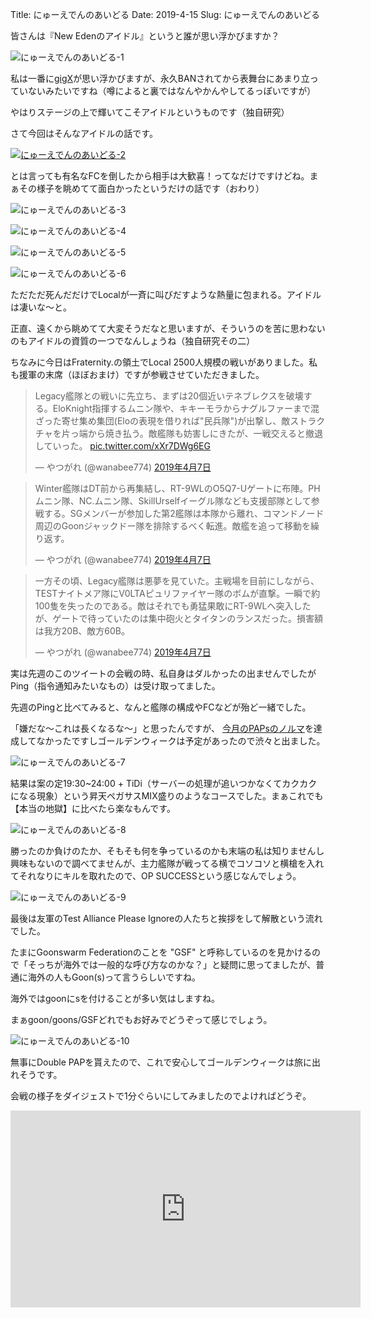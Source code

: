 Title: にゅーえでんのあいどる
Date: 2019-4-15
Slug: にゅーえでんのあいどる

皆さんは『New Edenのアイドル』というと誰が思い浮かびますか？

![にゅーえでんのあいどる-1]({static}/images/にゅーえでんのあいどる/にゅーえでんのあいどる-1.jpg)

私は一番に[gigX](https://zkillboard.com/character/1887431749/)が思い浮かびますが、永久BANされてから表舞台にあまり立っていないみたいですね（噂によると裏ではなんやかんやしてるっぽいですが）

やはりステージの上で輝いてこそアイドルというものです（独自研究）

さて今回はそんなアイドルの話です。

[![にゅーえでんのあいどる-2]({static}/images/にゅーえでんのあいどる/にゅーえでんのあいどる-2.jpg)](https://zkillboard.com/kill/76219141/)

とは言っても有名なFCを倒したから相手は大歓喜！ってなだけですけどね。まぁその様子を眺めてて面白かったというだけの話です（おわり）

![にゅーえでんのあいどる-3]({static}/images/にゅーえでんのあいどる/にゅーえでんのあいどる-3.jpg)

![にゅーえでんのあいどる-4]({static}/images/にゅーえでんのあいどる/にゅーえでんのあいどる-4.jpg)

![にゅーえでんのあいどる-5]({static}/images/にゅーえでんのあいどる/にゅーえでんのあいどる-5.jpg)

![にゅーえでんのあいどる-6]({static}/images/にゅーえでんのあいどる/にゅーえでんのあいどる-6.jpg)

ただただ死んだだけでLocalが一斉に叫びだすような熱量に包まれる。アイドルは凄いな〜と。

正直、遠くから眺めてて大変そうだなと思いますが、そういうのを苦に思わないのもアイドルの資質の一つでなんしょうね（独自研究その二）

ちなみに今日はFraternity.の領土でLocal 2500人規模の戦いがありました。私も援軍の末席（ほぼおまけ）ですが参戦させていただきました。

<blockquote class="twitter-tweet" data-lang="ja"><p lang="ja" dir="ltr">Legacy艦隊との戦いに先立ち、まずは20個近いテネブレクスを破壊する。EloKnight指揮するムニン隊や、キキーモラからナグルファーまで混ざった寄せ集め集団(Eloの表現を借りれば&quot;民兵隊&quot;)が出撃し、敵ストラクチャを片っ端から焼き払う。敵艦隊も妨害しにきたが、一戦交えると撤退していった。 <a href="https://t.co/xXr7DWg6EG">pic.twitter.com/xXr7DWg6EG</a></p>&mdash; やつがれ (@wanabee774) <a href="https://twitter.com/wanabee774/status/1114940574711275521?ref_src=twsrc%5Etfw">2019年4月7日</a></blockquote>

<blockquote class="twitter-tweet" data-lang="ja"><p lang="ja" dir="ltr">Winter艦隊はDT前から再集結し、RT-9WLのO5Q7-Uゲートに布陣。PHムニン隊、NC.ムニン隊、SkillUrselfイーグル隊なども支援部隊として参戦する。SGメンバーが参加した第2艦隊は本隊から離れ、コマンドノード周辺のGoonジャックドー隊を排除するべく転進。敵艦を追って移動を繰り返す。</p>&mdash; やつがれ (@wanabee774) <a href="https://twitter.com/wanabee774/status/1114940580205813761?ref_src=twsrc%5Etfw">2019年4月7日</a></blockquote>

<blockquote class="twitter-tweet" data-lang="ja"><p lang="ja" dir="ltr">一方その頃、Legacy艦隊は悪夢を見ていた。主戦場を目前にしながら、TESTナイトメア隊にV0LTAピュリファイヤー隊のボムが直撃。一瞬で約100隻を失ったのである。敵はそれでも勇猛果敢にRT-9WLへ突入したが、ゲートで待っていたのは集中砲火とタイタンのランスだった。損害額は我方20B、敵方60B。</p>&mdash; やつがれ (@wanabee774) <a href="https://twitter.com/wanabee774/status/1114940589286383616?ref_src=twsrc%5Etfw">2019年4月7日</a></blockquote>
<script async src="https://platform.twitter.com/widgets.js" charset="utf-8"></script>

実は先週のこのツイートの会戦の時、私自身はダルかったの出ませんでしたがPing（指令通知みたいなもの）は受け取ってました。

先週のPingと比べてみると、なんと艦隊の構成やFCなどが殆ど一緒でした。

「嫌だな〜これは長くなるな〜」と思ったんですが、 [今月のPAPsのノルマ](https://omochin.github.io/eveonline-blog/%E3%81%9F%E3%81%84%E3%81%9F%E3%82%93%E3%81%8D%E3%82%83%E3%82%93%E3%81%B7.html)を達成してなかったですしゴールデンウィークは予定があったので渋々と出ました。

![にゅーえでんのあいどる-7]({static}/images/にゅーえでんのあいどる/にゅーえでんのあいどる-7.jpg)

結果は案の定19:30~24:00 + TiDi（サーバーの処理が追いつかなくてカクカクになる現象）という昇天ペガサスMIX盛りのようなコースでした。まぁこれでも【本当の地獄】に比べたら楽なもんです。

![にゅーえでんのあいどる-8]({static}/images/にゅーえでんのあいどる/にゅーえでんのあいどる-8.jpg)

勝ったのか負けのたか、そもそも何を争っているのかも末端の私は知りませんし興味もないので調べてませんが、主力艦隊が戦ってる横でコソコソと横槍を入れてそれなりにキルを取れたので、OP SUCCESSという感じなんでしょう。

![にゅーえでんのあいどる-9]({static}/images/にゅーえでんのあいどる/にゅーえでんのあいどる-9.jpg)

最後は友軍のTest Alliance Please Ignoreの人たちと挨拶をして解散という流れでした。

たまにGoonswarm Federationのことを "GSF" と呼称しているのを見かけるので「そっちが海外では一般的な呼び方なのかな？」と疑問に思ってましたが、普通に海外の人もGoon(s)って言うらしいですね。

海外ではgoonにsを付けることが多い気はしますね。

まぁgoon/goons/GSFどれでもお好みでどうぞって感じでしょう。

![にゅーえでんのあいどる-10]({static}/images/にゅーえでんのあいどる/にゅーえでんのあいどる-10.jpg)

無事にDouble PAPを貰えたので、これで安心してゴールデンウィークは旅に出れそうです。

会戦の様子をダイジェストで1分ぐらいにしてみましたのでよければどうぞ。

<iframe width="560" height="315" src="https://www.youtube.com/embed/oQvY-iwad8U" frameborder="0" allow="accelerometer; autoplay; encrypted-media; gyroscope; picture-in-picture" allowfullscreen></iframe>
